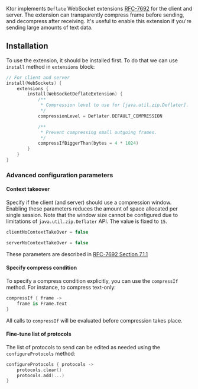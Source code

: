 [//]: # (title: WebSocket Deflate extension)

Ktor implements `Deflate` WebSocket extensions [RFC-7692](https://tools.ietf.org/html/rfc7692) 
for the client and server. The extension can transparently compress frame before sending, and decompress after receiving.
It's useful to enable this extension if you're sending large amounts of text data.

## Installation

To use the extension, it should be installed first. To do that we can use `install` method in `extensions` block:

```kotlin
// For client and server
install(WebSockets) {
    extensions {
        install(WebSocketDeflateExtension) {
            /**
             * Compression level to use for [java.util.zip.Deflater].
             */
            compressionLevel = Deflater.DEFAULT_COMPRESSION

            /**
             * Prevent compressing small outgoing frames.
             */
            compressIfBiggerThan(bytes = 4 * 1024)
        }
    }
}
```

### Advanced configuration parameters 

#### Context takeover

Specify if the client (and server) should use a compression window. 
Enabling these parameters reduces the amount of space allocated per single session. 
Note that the window size cannot be configured due to limitations of `java.util.zip.Deflater` API. 
The value is fixed to `15`.

```kotlin
clientNoContextTakeOver = false

serverNoContextTakeOver = false
```

These parameters are described in [RFC-7692 Section 7.1.1](https://tools.ietf.org/html/rfc7692#section-7.1.1)

#### Specify compress condition

To specify a compress condition explicitly, you can use the `compressIf` method. For instance, to compress text-only:

```kotlin
compressIf { frame -> 
    frame is Frame.Text
}
```
All calls to `compressIf` will be evaluated before compression takes place.

#### Fine-tune list of protocols

The list of protocols to send can be edited as needed using the `configureProtocols` method:

```kotlin
configureProtocols { protocols ->
    protocols.clear()
    protocols.add(...)
}
```
